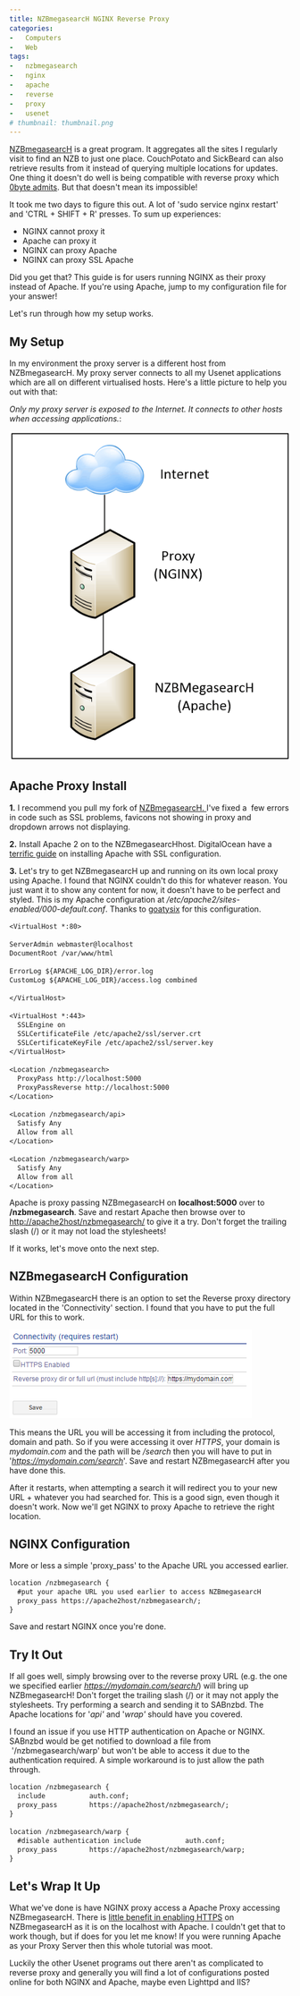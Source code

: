 ```yaml
---
title: NZBmegasearcH NGINX Reverse Proxy
categories:
-   Computers
-   Web
tags:
-   nzbmegasearch
-   nginx
-   apache
-   reverse
-   proxy
-   usenet
# thumbnail: thumbnail.png
---
```


[NZBmegasearcH](http://pillone.github.io/usntssearch/) is a great program. It aggregates all the sites I regularly visit to find an NZB to just one place. CouchPotato and SickBeard can also retrieve results from it instead of querying multiple locations for updates. One thing it doesn't do well is being compatible with reverse proxy which [0byte admits](https://github.com/pillone/usntssearch/issues/91#issuecomment-27147551). But that doesn't mean its impossible!

<!-- more -->

It took me two days to figure this out. A lot of 'sudo service nginx restart' and 'CTRL + SHIFT + R' presses. To sum up experiences:

*   NGINX cannot proxy it
*   Apache can proxy it
*   NGINX can proxy Apache
*   NGINX can proxy SSL Apache

Did you get that? This guide is for users running NGINX as their proxy instead of Apache. If you're using Apache, jump to my configuration file for your answer!

Let's run through how my setup works.

## My Setup

In my environment the proxy server is a different host from NZBmegasearcH. My proxy server connects to all my Usenet applications which are all on different virtualised hosts. Here's a little picture to help you out with that:

_Only my proxy server is exposed to the Internet. It connects to other hosts when accessing applications._:

![proxy configuration nzbmegasearch](capture5.png)

## Apache Proxy Install

**1.** I recommend you pull my fork of [NZBmegasearcH. ](https://github.com/calvinbui/usntssearch)I've fixed a  few errors in code such as SSL problems, favicons not showing in proxy and dropdown arrows not displaying.

**2.** Install Apache 2 on to the NZBmegasearcHhost. DigitalOcean have a [terrific guide](https://www.digitalocean.com/community/tutorials/how-to-set-up-apache-with-a-free-signed-ssl-certificate-on-a-vps) on installing Apache with SSL configuration.

**3.** Let's try to get NZBmegasearcH up and running on its own local proxy using Apache. I found that NGINX couldn't do this for whatever reason. You just want it to show any content for now, it doesn't have to be perfect and styled. This is my Apache configuration at _/etc/apache2/sites-enabled/000-default.conf_. Thanks to [goatysix](http://www.reddit.com/r/usenet/comments/2cz2tk/nzbmegasearch_reverse_proxy/) for this configuration.

```apacheconf
<VirtualHost *:80>

ServerAdmin webmaster@localhost
DocumentRoot /var/www/html

ErrorLog ${APACHE_LOG_DIR}/error.log
CustomLog ${APACHE_LOG_DIR}/access.log combined

</VirtualHost>

<VirtualHost *:443>
  SSLEngine on
  SSLCertificateFile /etc/apache2/ssl/server.crt
  SSLCertificateKeyFile /etc/apache2/ssl/server.key
</VirtualHost>

<Location /nzbmegasearch>
  ProxyPass http://localhost:5000
  ProxyPassReverse http://localhost:5000
</Location>

<Location /nzbmegasearch/api>
  Satisfy Any
  Allow from all
</Location>

<Location /nzbmegasearch/warp>
  Satisfy Any
  Allow from all
</Location>
```

Apache is proxy passing NZBmegasearcH on **localhost:5000** over to **/nzbmegasearch**. Save and restart Apache then browse over to [http://apache2host/nzbmegasearch/](http://apache2host/nzbmegasearch/) to give it a try. Don't forget the trailing slash (/) or it may not load the stylesheets!

If it works, let's move onto the next step.

## NZBmegasearcH Configuration

Within NZBmegasearcH there is an option to set the Reverse proxy directory located in the 'Connectivity' section. I found that you have to put the full URL for this to work.

[![connectivity proxy](capture6.png)](capture6.png)

This means the URL you will be accessing it from including the protocol, domain and path. So if you were accessing it over _HTTPS_, your domain is _mydomain.com_ and the path will be _/search_ then you will have to put in '_https://mydomain.com/search_'. Save and restart NZBmegasearcH after you have done this.

After it restarts, when attempting a search it will redirect you to your new URL + whatever you had searched for. This is a good sign, even though it doesn't work. Now we'll get NGINX to proxy Apache to retrieve the right location.

## NGINX Configuration

More or less a simple 'proxy_pass' to the Apache URL you accessed earlier.

```nginx
location /nzbmegasearch {
  #put your apache URL you used earlier to access NZBmegasearcH
  proxy_pass https://apache2host/nzbmegasearch/;
}
```

Save and restart NGINX once you're done.

## Try It Out

If all goes well, simply browsing over to the reverse proxy URL (e.g. the one we specified earlier _https://mydomain.com/search/_) will bring up NZBmegasearcH! Don't forget the trailing slash (/) or it may not apply the stylesheets. Try performing a search and sending it to SABnzbd. The Apache locations for '_api'_ and '_wrap'_ should have you covered.

I found an issue if you use HTTP authentication on Apache or NGINX. SABnzbd would be get notified to download a file from  '/nzbmegasearch/warp' but won't be able to access it due to the authentication required. A simple workaround is to just allow the path through.

```nginx
location /nzbmegasearch {
  include           auth.conf;
  proxy_pass        https://apache2host/nzbmegasearch/;
}

location /nzbmegasearch/warp {
  #disable authentication include           auth.conf;
  proxy_pass        https://apache2host/nzbmegasearch/warp;
}
```

## Let's Wrap It Up

What we've done is have NGINX proxy access a Apache Proxy accessing NZBmegasearcH. There is [little benefit in enabling HTTPS](http://security.stackexchange.com/questions/48892/is-there-a-benefit-to-having-ssl-connections-on-localhost) on NZBmegasearcH as it is on the localhost with Apache. I couldn't get that to work though, but if does for you let me know! If you were running Apache as your Proxy Server then this whole tutorial was moot.

Luckily the other Usenet programs out there aren't as complicated to reverse proxy and generally you will find a lot of configurations posted online for both NGINX and Apache, maybe even Lighttpd and IIS?
